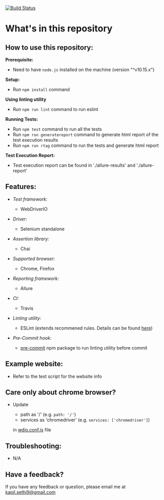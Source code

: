 [![Build Status](https://travis-ci.org/kapilsethi/poc-webdriver-io.png)](https://travis-ci.org/kapilsethi/poc-webdriver-io)

# **What's in this repository**

**How to use this repository:**
----

**Prerequisite:**
- Need to have `node.js` installed on the machine (version "^v10.15.x")

**Setup:**

- Run `npm install` command

**Using linting utility**
- Run `npm run lint` command to run eslint

**Running Tests:**

- Run `npm test` command to run all the tests
- Run `npm run generatereport` command to generate html report of the test execution results
- Run `npm run rtag` command to run the tests and generate html report

**Test Execution Report:**
 - Test execution report can be found in './allure-results' and './allure-report'

**Features:**
----

- _Test framework:_
    - WebDriverIO

- _Driver:_
    - Selenium standalone

- _Assertion library:_
    - Chai

- _Supported browser:_
    - Chrome, Firefox

- _Reporting framework:_
    - Allure

- _CI:_
    - Travis

- _Linting utility:_
    - ESLint (extends recommened rules. Details can be found [here](https://eslint.org/docs/rules/))

- _Pre-Commit hook:_
    - [pre-commit](https://www.npmjs.com/package/pre-commit) npm package to run linting utility before commit

**Example website:**
----

- Refer to the test script for the website info

**Care only about chrome browser?**
----

- Update
    - path as '/' (e.g. `path: '/'`)
    - services as 'chromedriver' (e.g. `services: ['chromedriver']`)

    in [wdio.conf.js](https://github.com/kapilsethi/poc-webdriver-io/blob/master/wdio.conf.js) file 

**Troubleshooting:**
----

- N/A

**Have a feedback?**
---

If you have any feedback or question, please email me at kapil.sethi9@gmail.com